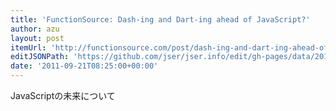 ```yaml
---
title: 'FunctionSource: Dash-ing and Dart-ing ahead of JavaScript?'
author: azu
layout: post
itemUrl: 'http://functionsource.com/post/dash-ing-and-dart-ing-ahead-of-javascript'
editJSONPath: 'https://github.com/jser/jser.info/edit/gh-pages/data/2011/09/index.json'
date: '2011-09-21T08:25:00+00:00'
---
```

JavaScriptの未来について
